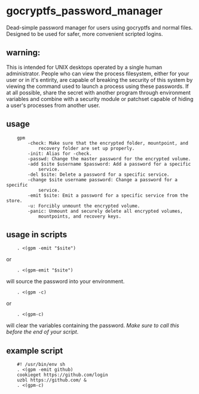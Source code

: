 # gocryptfs_password_manager
Dead-simple password manager for users using gocryptfs and normal files.
Designed to be used for safer, more convenient scripted logins.

## warning:

This is intended for UNIX desktops operated by a single human administrator.
People who can view the process filesystem, either for your user or in it's
entirity, are capable of breaking the security of this system by viewing the
command used to launch a process using these passwords. If at all possible,
share the secret with another program through environment variables and combine
with a security module or patchset capable of hiding a user's processes from
another user.

## usage

        gpm
            -check: Make sure that the encrypted folder, mountpoint, and
                recovery folder are set up properly.
            -init: Alias for -check.
            -passwd: Change the master password for the encrypted volume.
            -add $site $username $password: Add a password for a specific
                service.
            -del $site: Delete a password for a specific service.
            -change $site username password: Change a password for a specific
                service.
            -emit $site: Emit a password for a specific service from the store.
            -u: Forcibly unmount the encrypted volume.
            -panic: Unmount and securely delete all encrypted volumes,
                mountpoints, and recovery keys.

## usage in scripts

        . <(gpm -emit "$site")

or

        . <(gpm-emit "$site")

will source the password into your environment.

        . <(gpm -c)

or

        . <(gpm-c)

will clear the variables containing the password. *Make sure to call this*
*before the end of your script*.

## example script

        #! /usr/bin/env sh
        . <(gpm -emit github)
        cookieget https://github.com/login
        uzbl https://github.com/ &
        . <(gpm-c)


